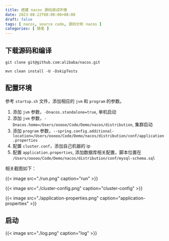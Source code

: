 ```yaml
---
title: 搭建 nacos 源码调试环境
date: 2023-08-22T08:00:00+08:00
draft: false
tags: [ nacos, source code, 源码分析 nacos ]
categories: [ 随笔 ]
---
```


## 下载源码和编译

```shell
git clone git@github.com:alibaba/nacos.git

mvn clean install -U -DskipTests
```

## 配置环境

参考 `startup.sh` 文件，添加相应的 `jvm` 和 `program` 的参数。

1. 添加 `jvm` 参数，`-Dnacos.standalone=true`, 单机启动
2. 添加 `jvm` 参数，`-Dnacos.home=/Users/ooooo/Code/Demo/nacos/distribution`, 集群启动
3. 添加 `program` 参数，`--spring.config.additional-location=/Users/ooooo/Code/Demo/nacos/distribution/conf/application.properties`
4. 配置 `cluster.conf`，添加自己机器的 ip
5. 配置 `application.properties`, 添加数据库相关配置，脚本位置在 `/Users/ooooo/Code/Demo/nacos/distribution/conf/mysql-schema.sql`

相关截图如下：

{{< image src="./run.png" caption="run" >}}

{{< image src="./cluster-config.png" caption="cluster-config" >}}

{{< image src="./application-properties.png" caption="application-properties" >}}

## 启动

{{< image src="./log.png" caption="log" >}}